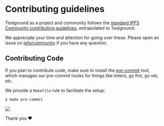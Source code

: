 # Contributing guidelines

Testground as a project and community follows the [standard IPFS Community contributing guidelines](https://github.com/ipfs/community/blob/master/CONTRIBUTING.md), extrapolated to Testground.

We appreciate your time and attention for going over these. Please open an issue on [ipfs/community](https://github.com/ipfs/community) if you have any question.

## Contributing Code

If you plan to contribute code, make sure to install the [pre-commit](https://github.com/pre-commit/pre-commit) tool, which manages our pre-commit hooks for things like linters, go fmt, go vet, etc.

We provide a `Makefile` rule to facilitate the setup:

```sh
$ make pre-commit
```

[![](https://cdn.rawgit.com/jbenet/contribute-ipfs-gif/master/img/contribute.gif)](https://github.com/ipfs/community/blob/master/CONTRIBUTING.md)

Thank you ❤️
